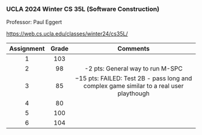 ### UCLA 2024 Winter CS 35L (Software Construction)

Professor: Paul Eggert

https://web.cs.ucla.edu/classes/winter24/cs35L/

| Assignment | Grade |                                        Comments                                         |
| :--------: | :---: | :-------------------------------------------------------------------------------------: |
|     1      |  103  |
|     2      |  98   |                            -2 pts: General way to run M-SPC                             |
|     3      |  85   | −15 pts: FAILED: Test 2B - pass long and complex game similar to a real user playthough |
|     4      |  80   |
|     5      |  100  |
|     6      |  104  |
